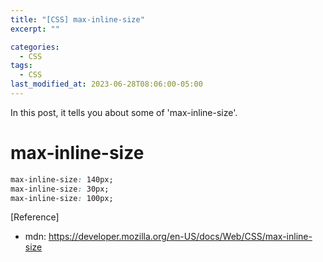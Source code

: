 ```yaml
---
title: "[CSS] max-inline-size"
excerpt: ""

categories:
  - CSS
tags:
  - CSS
last_modified_at: 2023-06-28T08:06:00-05:00
---
```


In this post, it tells you about some of 'max-inline-size'.

# max-inline-size

```css
max-inline-size: 140px;
max-inline-size: 30px;
max-inline-size: 100px;
```

[Reference]

- mdn: <https://developer.mozilla.org/en-US/docs/Web/CSS/max-inline-size>
